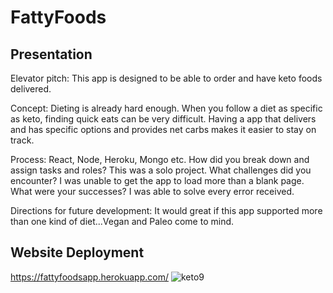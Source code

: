 # FattyFoods




## Presentation

Elevator pitch: This app is designed to be able to order and have keto foods delivered. 

Concept: Dieting is already hard enough. When you follow a diet as specific as keto, finding quick eats can be very difficult. Having 
a app that delivers and has specific options and provides net carbs makes it easier to stay on track. 

Process: React, Node, Heroku, Mongo etc. How did you break down and assign tasks and roles? This was a solo project. 
What challenges did you encounter? I was unable to get the app to load more than a blank page. What were your successes? I was able to solve every error received. 

Directions for future development: It would great if this app supported more than one kind of diet...Vegan and Paleo come to mind. 

## Website Deployment

https://fattyfoodsapp.herokuapp.com/
![keto9](https://user-images.githubusercontent.com/102423723/189018490-ee6e992b-b56e-425e-9b04-ccf48397d1cf.jpg)
